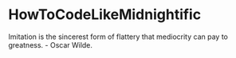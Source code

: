 # HowToCodeLikeMidnightific
Imitation is the sincerest form of flattery that mediocrity can pay to greatness. - Oscar Wilde.
